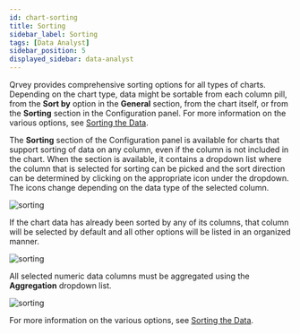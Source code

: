 ```yaml
---
id: chart-sorting
title: Sorting
sidebar_label: Sorting
tags: [Data Analyst]
sidebar_position: 5
displayed_sidebar: data-analyst
---
```

 
<div style={{textAlign: "justify"}}>

Qrvey provides comprehensive sorting options for all types of charts. Depending on the chart type, data might be sortable from each column pill, from the **Sort by** option in the **General** section, from the chart itself, or from the **Sorting** section in the Configuration panel. For more information on the various options, see [Sorting the Data](../sorting.md). 

The **Sorting** section of the Configuration panel is available for charts that support sorting of data on any column, even if the column is not included in the chart. When the section is available, it contains a dropdown list where the column that is selected for sorting can be picked and the sort direction can be determined by clicking on the appropriate icon under the dropdown. The icons change depending on the data type of the selected column.

![sorting](https://s3.amazonaws.com/cdn.qrvey.com/documentation_assets/ui-docs/dataviews/chart-builder/chart-configuration/sorting/sorting1.png#thumbnail-40)
     

If the chart data has already been sorted by any of its columns, that column will be selected by default and all other options will be listed in an organized manner.


![sorting](https://s3.amazonaws.com/cdn.qrvey.com/documentation_assets/ui-docs/dataviews/chart-builder/chart-configuration/sorting/sorting2.png#thumbnail-40)


All selected numeric data columns must be aggregated using the **Aggregation** dropdown list.


![sorting](https://s3.amazonaws.com/cdn.qrvey.com/documentation_assets/ui-docs/dataviews/chart-builder/chart-configuration/sorting/sorting3.png#thumbnail-40)

For more information on the various options, see [Sorting the Data](../sorting.md).  

</div>
